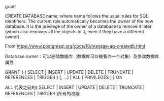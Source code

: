 grant
 
CREATE DATABASE name;
where name follows the usual rules for SQL identifiers. The current role automatically becomes the owner of the new database. It is the privilege of the owner of a database to remove it later (which also removes all the objects in it, even if they have a different owner).
 
From <https://www.postgresql.org/docs/10/manage-ag-createdb.html>
 
 
Database owner：可以删除数据库（数据库可以被看作一个对象）及修改数据库属性
 

GRANT { { SELECT | INSERT | UPDATE | DELETE | TRUNCATE | REFERENCES | TRIGGER }
    [, ...] | ALL [ PRIVILEGES ] }
    ON
 
ALL 代表之前的{ SELECT | INSERT | UPDATE | DELETE | TRUNCATE | REFERENCES | TRIGGER }所有的权限
 